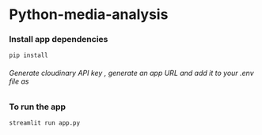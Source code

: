 # Python-media-analysis

### Install app dependencies

```
pip install
```

###### Generate cloudinary API key , generate an app URL and add it to your .env file as

### To run the app

```
streamlit run app.py
```
